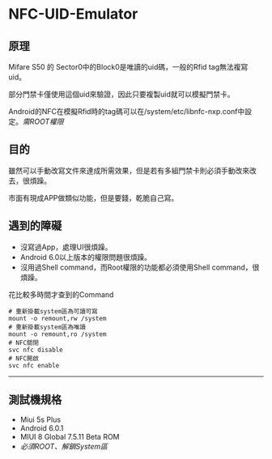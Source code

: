 # NFC-UID-Emulator
## 原理
Mifare S50 的 Sector0中的Block0是唯讀的uid碼，一般的Rfid tag無法複寫uid。

部分門禁卡僅使用這個uid來驗證，因此只要複製uid就可以模擬門禁卡。

Android的NFC在模擬Rfid時的tag碼可以在/system/etc/libnfc-nxp.conf中設定。*需ROOT權限*
## 目的
 雖然可以手動改寫文件來達成所需效果，但是若有多組門禁卡則必須手動改來改去，很煩躁。
 
 市面有現成APP做類似功能，但是要錢，乾脆自己寫。
 
 ## 遇到的障礙
 
 * 沒寫過App，處理UI很煩躁。
 * Android 6.0以上版本的權限問題很煩躁。
 * 沒用過Shell command，而Root權限的功能都必須使用Shell command，很煩躁。
 
 花比較多時間才查到的Command
 ```
 # 重新掛載system區為可讀可寫
 mount -o remount,rw /system
 # 重新掛載system區為唯讀
 mount -o remount,ro /system
 # NFC關閉
 svc nfc disable
 # NFC開啟
 svc nfc enable
 ```
 
---------------------------------------
## 測試機規格
* Miui 5s Plus
* Android 6.0.1
* MIUI 8 Global 7.5.11 Beta ROM
* *必須ROOT、解鎖System區*
